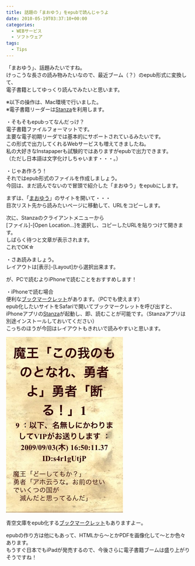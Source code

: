 ```yaml
---
title: 話題の「まおゆう」をepubで読んじゃうよ
date: 2010-05-19T03:37:10+00:00
categories:
  - WEBサービス
  - ソフトウェア
tags:
  - Tips
---
```

「まおゆう」、話題みたいですね。  
けっこうな長さの読み物みたいなので、最近ブーム（？）のepub形式に変換して、  
電子書籍としてゆっくり読んでみたいと思います。

※以下の操作は、Mac環境で行いました。  
※電子書籍リーダーは[Stanza][1]を利用します。

・そもそもepubってなんだっけ？  
電子書籍ファイルフォーマットです。  
主要な電子初期リーダでは基本的にサポートされているみたいです。  
この形式で出力してくれるWebサービスも増えてきましたね。  
私の大好きなInstapaperも試験的ではありますがepubで出力できます。  
（ただし日本語は文字化けしちゃいます・・・。）

・じゃあ作ろう！  
それではepub形式のファイルを作成しましょう。  
今回は、まだ読んでないので冒頭で紹介した「まおゆう」をepubにします。

まずは、「[まおゆう][2]」のサイトを開いて・・・  
目次リスト先から読みたいページに移動して、URLをコピーします。

次に、Stanzaのクライアントメニューから  
[ファイル]-[Open Location&#8230;]を選択し、コピーしたURLを貼りつけて開きます。  
しばらく待つと文章が表示されます。  
これでOK☆

・さあ読みましょう。  
レイアウトは[表示]-[Layout]から選択出来ます。

が、PCで読むよりiPhoneで読むことをおすすめします！

・iPhoneで読む場合  
便利な[ブックマークレット][3]があります。（PCでも使えます）  
epub化したいサイトをSafariで開いてブックマークレットを呼び出すと、  
iPhoneアプリの[Stanza][4]が起動し、即、読むことが可能です。（Stanzaアプリは別途インストールしておいてください）  
こっちのほうが今回はレイアウトもきれいで読みやすいと思います。

![epub](./snapshot.jpg)

青空文庫をepub化する[ブックマークレット][5]もありますよー。

epubの作り方は他にもあって、HTMLから〜とかPDFを画像化して〜とか色々あります。  
もうすぐ日本でもiPadが発売するので、今後さらに電子書籍ブームは盛り上がりそうですね！

 [1]: http://www.lexcycle.com/
 [2]: http://maouyusya2828.web.fc2.com/menu.html
 [3]: http://web2stanza.appspot.com/
 [4]: http://itunes.apple.com/jp/app/stanza/id284956128?mt=8&at=11l9Ag
 [5]: http://naoki.sato.name/epubunco/bookmarklet.html
